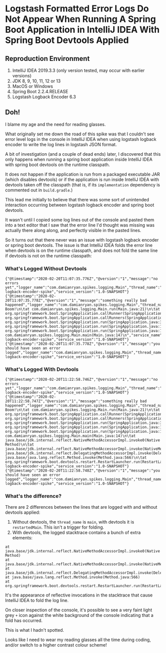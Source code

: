 # Logstash Formatted Error Logs Do Not Appear When Running A Spring Boot Application in IntelliJ IDEA With Spring Boot Devtools Applied

## Reproduction Environment

1. IntelliJ IDEA 2019.3.3 (only version tested, may occur with earlier versions)
2. JDK 8, 9, 10, 11, 12 or 13
3. MacOS or Windows
4. Spring Boot 2.2.4.RELEASE
5. Logstash Logback Encoder 6.3

## Doh!

I blame my age and the need for reading glasses.

What originally set me down the road of this spike was that I couldn't see error level logs in the console in IntelliJ 
IDEA when using logstash logback encoder to write the log lines in logstash JSON format.

A bit of investigation (and a couple of dead ends) later, I discovered that this only happens when running a spring
boot application inside IntelliJ IDEA with spring boot devtools on the runtime classpath.

It does not happen if the application is run from a packaged executable JAR (which disables devtools) or if the
application is run inside IntelliJ IDEA with devtools taken off the classpath (that is, if its `implementation`
 dependency is commented out in `build.gradle`.)

This lead me initially to believe that there was some sort of unintended interaction occurring between logstash logback
encoder and spring boot devtools.

It wasn't until I copied some log lines out of the console and pasted them into a text editor that I saw that the error 
line I'd thought was missing was actually there along along, and perfectly visible in the pasted lines.

So it turns out that there never was an issue with logstash logback encoder or spring boot devtools. The issue is that
IntelliJ IDEA folds the error line when devtools is on the runtime classpath, and does not fold the same line if
devtools is not on the runtime classpath:

### What's Logged Without Devtools

```
{"@timestamp":"2020-02-20T11:07:35.776Z","@version":"1","message":"no errors yet","logger_name":"com.damianryan.spikes.logging.Main","thread_name":"main","level":"INFO","level_value":20000,"service_name":"logstash-logback-encoder-spike","service_version":"1.0-SNAPSHOT"}
{"@timestamp":"2020-02-20T11:07:35.778Z","@version":"1","message":"something really bad happened","logger_name":"com.damianryan.spikes.logging.Main","thread_name":"main","level":"ERROR","level_value":40000,"stack_trace":"java.lang.RuntimeException: Boom!\n\tat com.damianryan.spikes.logging.Main.run(Main.java:21)\n\tat org.springframework.boot.SpringApplication.callRunner(SpringApplication.java:784)\n\tat org.springframework.boot.SpringApplication.callRunners(SpringApplication.java:768)\n\tat org.springframework.boot.SpringApplication.run(SpringApplication.java:322)\n\tat org.springframework.boot.SpringApplication.run(SpringApplication.java:1226)\n\tat org.springframework.boot.SpringApplication.run(SpringApplication.java:1215)\n\tat com.damianryan.spikes.logging.Main.main(Main.java:14)\n","service_name":"logstash-logback-encoder-spike","service_version":"1.0-SNAPSHOT"}
{"@timestamp":"2020-02-20T11:07:35.778Z","@version":"1","message":"you should have seen an error logged","logger_name":"com.damianryan.spikes.logging.Main","thread_name":"main","level":"INFO","level_value":20000,"service_name":"logstash-logback-encoder-spike","service_version":"1.0-SNAPSHOT"}
```

### What's Logged With Devtools

```
{"@timestamp":"2020-02-20T11:22:58.746Z","@version":"1","message":"no errors yet","logger_name":"com.damianryan.spikes.logging.Main","thread_name":"restartedMain","level":"INFO","level_value":20000,"service_name":"logstash-logback-encoder-spike","service_version":"1.0-SNAPSHOT"}
{"@timestamp":"2020-02-20T11:22:58.747Z","@version":"1","message":"something really bad happened","logger_name":"com.damianryan.spikes.logging.Main","thread_name":"restartedMain","level":"ERROR","level_value":40000,"stack_trace":"java.lang.RuntimeException: Boom!\n\tat com.damianryan.spikes.logging.Main.run(Main.java:21)\n\tat org.springframework.boot.SpringApplication.callRunner(SpringApplication.java:784)\n\tat org.springframework.boot.SpringApplication.callRunners(SpringApplication.java:768)\n\tat org.springframework.boot.SpringApplication.run(SpringApplication.java:322)\n\tat org.springframework.boot.SpringApplication.run(SpringApplication.java:1226)\n\tat org.springframework.boot.SpringApplication.run(SpringApplication.java:1215)\n\tat com.damianryan.spikes.logging.Main.main(Main.java:14)\n\tat java.base/jdk.internal.reflect.NativeMethodAccessorImpl.invoke0(Native Method)\n\tat java.base/jdk.internal.reflect.NativeMethodAccessorImpl.invoke(NativeMethodAccessorImpl.java:62)\n\tat java.base/jdk.internal.reflect.DelegatingMethodAccessorImpl.invoke(DelegatingMethodAccessorImpl.java:43)\n\tat java.base/java.lang.reflect.Method.invoke(Method.java:566)\n\tat org.springframework.boot.devtools.restart.RestartLauncher.run(RestartLauncher.java:49)\n","service_name":"logstash-logback-encoder-spike","service_version":"1.0-SNAPSHOT"}
{"@timestamp":"2020-02-20T11:22:58.748Z","@version":"1","message":"you should have seen an error logged","logger_name":"com.damianryan.spikes.logging.Main","thread_name":"restartedMain","level":"INFO","level_value":20000,"service_name":"logstash-logback-encoder-spike","service_version":"1.0-SNAPSHOT"}
```

### What's the difference?

There are 2 differences between the lines that are logged with and without devtools applied:

1. Without devtools, the `thread_name` is `main`, with devtools it is `restartedMain`. This isn't a trigger for folding.
2. With devtools, the logged stacktrace contains a bunch of extra elements:

```
at java.base/jdk.internal.reflect.NativeMethodAccessorImpl.invoke0(Native Method)
at java.base/jdk.internal.reflect.NativeMethodAccessorImpl.invoke(NativeMethodAccessorImpl.java:62)
at java.base/jdk.internal.reflect.DelegatingMethodAccessorImpl.invoke(DelegatingMethodAccessorImpl.java:43)
at java.base/java.lang.reflect.Method.invoke(Method.java:566)
at org.springframework.boot.devtools.restart.RestartLauncher.run(RestartLauncher.java:49)
```

It's the appearance of reflective invocations in the stacktrace that cause IntelliJ IDEA to fold the log line.

On closer inspection of the console, it's possible to see a very faint light grey `+` icon against the white background
of the console indicating that a fold has occurred.

This is what I hadn't spotted.

Looks like I need to wear my reading glasses all the time during coding, and/or switch to a higher contrast
colour scheme!